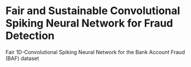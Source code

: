 # Fair and Sustainable Convolutional Spiking Neural Network for Fraud Detection
Fair 1D-Convolutional Spiking Neural Network for the Bank Account Fraud (BAF) dataset
